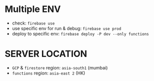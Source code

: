 # Multiple ENV

- check: `firebase use`
- use specific env for run & debug: `firebase use prod`
- deploy to specific env: `firebase deploy -P dev --only functions`

# SERVER LOCATION

- `GCP` & `firestore` region: `asia-south1` (mumbai)
- `functions` region: `asia-east 2` (HK)

